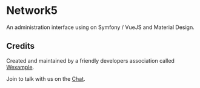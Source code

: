# Network5

An administration interface using on Symfony / VueJS and Material Design.

## Credits

Created and maintained by a friendly developers association called [Wexample](https://wexample.com).

Join to talk with us on the [Chat](https://chat.wexample.com).
